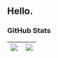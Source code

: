 Hello.
---
### GitHub Stats

| <img align="left" src="https://github-readme-stats.vercel.app/api/?username=RinCiel&show_icons=true&theme=github_dark&count_private=true" /> | <img align="center" src="https://github-readme-stats.vercel.app/api/top-langs/?username=RinCiel&theme=github_dark" /> |
|-|-|
